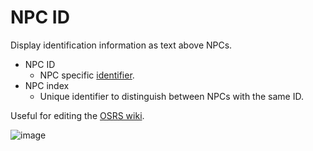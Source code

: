 # NPC ID
Display identification information as text above NPCs.
* NPC ID
  - NPC specific [identifier](https://chisel.weirdgloop.org/moid/npc_id.html).
* NPC index
  - Unique identifier to distinguish between NPCs with the same ID.

Useful for editing the [OSRS wiki](https://oldschool.runescape.wiki/).

![image](https://user-images.githubusercontent.com/33559295/122274487-e1228a00-cee2-11eb-9ec0-d9fd2e445bb8.png)
